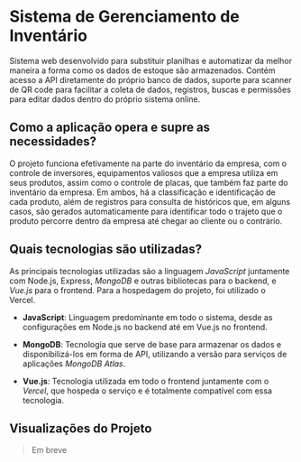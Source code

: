 # Sistema de Gerenciamento de Inventário

Sistema web desenvolvido para substituir planilhas e automatizar da melhor maneira a forma como os dados de estoque são armazenados. Contém acesso a API diretamente do próprio banco de dados, suporte para scanner de QR code para facilitar a coleta de dados, registros, buscas e permissões para editar dados dentro do próprio sistema online.

## Como a aplicação opera e supre as necessidades?

O projeto funciona efetivamente na parte do inventário da empresa, com o controle de inversores, equipamentos valiosos que a empresa utiliza em seus produtos, assim como o controle de placas, que também faz parte do inventário da empresa. Em ambos, há a classificação e identificação de cada produto, além de registros para consulta de históricos que, em alguns casos, são gerados automaticamente para identificar todo o trajeto que o produto percorre dentro da empresa até chegar ao cliente ou o contrário.

## Quais tecnologias são utilizadas?

As principais tecnologias utilizadas são a linguagem *JavaScript* juntamente com Node.js, Express, *MongoDB* e outras bibliotecas para o backend, e *Vue.js* para o frontend. Para a hospedagem do projeto, foi utilizado o Vercel.

- **JavaScript**: Linguagem predominante em todo o sistema, desde as configurações em Node.js no backend até em Vue.js no frontend.

- **MongoDB**: Tecnologia que serve de base para armazenar os dados e disponibilizá-los em forma de API, utilizando a versão para serviços de aplicações *MongoDB Atlas*.

- **Vue.js**: Tecnologia utilizada em todo o frontend juntamente com o *Vercel*, que hospeda o serviço e é totalmente compatível com essa tecnologia.

## Visualizações do Projeto

> Em breve

